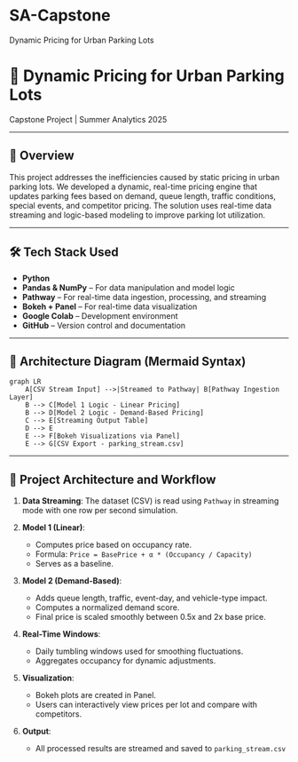 # SA-Capstone
 Dynamic Pricing for Urban Parking Lots
# 📌 Dynamic Pricing for Urban Parking Lots

Capstone Project | Summer Analytics 2025

---

## 📖 Overview

This project addresses the inefficiencies caused by static pricing in urban parking lots. We developed a dynamic, real-time pricing engine that updates parking fees based on demand, queue length, traffic conditions, special events, and competitor pricing. The solution uses real-time data streaming and logic-based modeling to improve parking lot utilization.

---

## 🛠 Tech Stack Used

* **Python**
* **Pandas & NumPy** – For data manipulation and model logic
* **Pathway** – For real-time data ingestion, processing, and streaming
* **Bokeh + Panel** – For real-time data visualization
* **Google Colab** – Development environment
* **GitHub** – Version control and documentation

---

## 🧱 Architecture Diagram (Mermaid Syntax)

```mermaid
graph LR
    A[CSV Stream Input] -->|Streamed to Pathway| B[Pathway Ingestion Layer]
    B --> C[Model 1 Logic - Linear Pricing]
    B --> D[Model 2 Logic - Demand-Based Pricing]
    C --> E[Streaming Output Table]
    D --> E
    E --> F[Bokeh Visualizations via Panel]
    E --> G[CSV Export - parking_stream.csv]
```

---

## 🔄 Project Architecture and Workflow

1. **Data Streaming**: The dataset (CSV) is read using `Pathway` in streaming mode with one row per second simulation.

2. **Model 1 (Linear)**:

   * Computes price based on occupancy rate.
   * Formula: `Price = BasePrice + α * (Occupancy / Capacity)`
   * Serves as a baseline.

3. **Model 2 (Demand-Based)**:

   * Adds queue length, traffic, event-day, and vehicle-type impact.
   * Computes a normalized demand score.
   * Final price is scaled smoothly between 0.5x and 2x base price.

4. **Real-Time Windows**:

   * Daily tumbling windows used for smoothing fluctuations.
   * Aggregates occupancy for dynamic adjustments.

5. **Visualization**:

   * Bokeh plots are created in Panel.
   * Users can interactively view prices per lot and compare with competitors.

6. **Output**:

   * All processed results are streamed and saved to `parking_stream.csv`
